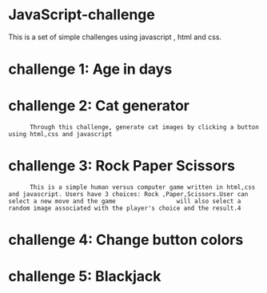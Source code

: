# JavaScript-challenge
This is a set of simple challenges using javascript , html and css.


 #       challenge 1: Age in days

 #       challenge 2: Cat generator
          Through this challenge, generate cat images by clicking a button using html,css and javascript

 #       challenge 3: Rock Paper Scissors
          This is a simple human versus computer game written in html,css and javascript. Users have 3 choices: Rock ,Paper,Scissors.User can select a new move and the game                 will also select a random image associated with the player's choice and the result.4
 
#        challenge 4: Change button colors
#        challenge 5: Blackjack
